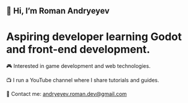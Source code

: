 ## 👋 Hi, I’m Roman Andryeyev


# Aspiring developer learning Godot and front-end development.

🎮 Interested in game development and web technologies.

📺 I run a YouTube channel where I share tutorials and guides.

📧 Contact me: andryeyev.roman.dev@gmail.com
